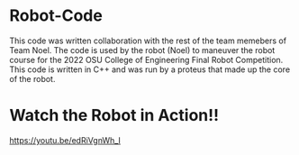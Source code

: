 # Robot-Code
This code was written collaboration with the rest of the team memebers of Team Noel. The code is used by the robot (Noel) to maneuver the robot course for the 2022 OSU College of Engineering Final Robot Competition. 
This code is written in C++ and was run by a proteus that made up the core of the robot.

# Watch the Robot in Action!!
https://youtu.be/edRiVgnWh_I

